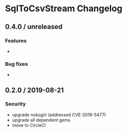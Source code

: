# SqlToCsvStream Changelog

## 0.4.0 / unreleased

### Features

* 


### Bug fixes

* 


## 0.2.0 / 2019-08-21

### Security

* upgrade nokogiri (addressed CVE-2019-5477)
* upgrade all dependent gems
* move to CircleCI
